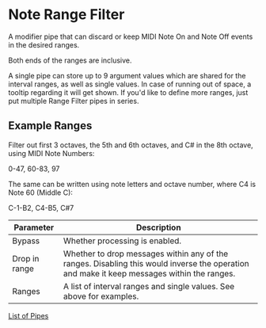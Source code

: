 # Note Range Filter

A modifier pipe that can discard or keep MIDI Note On and Note Off events in the desired ranges.

Both ends of the ranges are inclusive.

A single pipe can store up to 9 argument values which are shared for the interval ranges, as well as
single values. In case of running out of space, a tooltip regarding it will get shown.
If you'd like to define more ranges, just put multiple Range Filter pipes in series.

## Example Ranges

Filter out first 3 octaves, the 5th and 6th octaves, and C# in the 8th octave, using MIDI Note Numbers:

0-47, 60-83, 97

The same can be written using note letters and octave number, where C4 is Note 60 (Middle C):

C-1-B2, C4-B5, C#7

| Parameter              | Description                    |
| ---------------------- | ------------------------------ |
| Bypass                 | Whether processing is enabled. |
| Drop in range          | Whether to drop messages within any of the ranges. Disabling this would inverse the operation and make it keep messages within the ranges. |
| Ranges                 | A list of interval ranges and single values. See above for examples. |

[List of Pipes](index.md#the-list-of-pipes)
